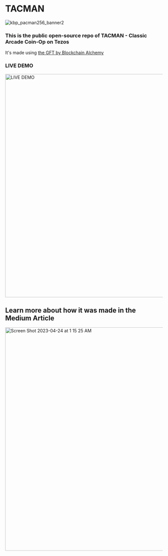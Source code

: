 # TACMAN
![kbp_pacman256_banner2](https://user-images.githubusercontent.com/2120817/233927879-f9b869b1-cfb0-4c51-b16a-f8e0ac5f30c1.jpg)

### This is the public open-source repo of TACMAN - Classic Arcade Coin-Op on Tezos

It's made using [the GFT by Blockchain Alchemy](https://github.com/Blockchain-Alchemy/GFT)

### LIVE DEMO 

[<img width="714" alt="LIVE DEMO" src="https://user-images.githubusercontent.com/2120817/233948688-06c49089-9ad7-4c4f-b9ca-89891d46f305.gif">](https://tac-man.netlify.app/)

## Learn more about how it was made in the Medium Article
[<img width="714" alt="Screen Shot 2023-04-24 at 1 15 25 AM" src="https://user-images.githubusercontent.com/2120817/233938385-482f3176-0a14-4944-b1bb-ffbf7cd66e80.png">](https://medium.com/@Dreitser/making-a-classic-coin-op-arcade-game-on-tezos-using-gft-by-blockchain-alchemy-3feb47be8a90)
